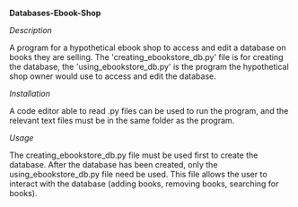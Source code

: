 **Databases-Ebook-Shop**

*Description*

A program for a hypothetical ebook shop to access and edit a database on books they are selling. The 'creating_ebookstore_db.py' file is for creating 
the database, the 'using_ebookstore_db.py' is the program the hypothetical shop owner would use to access and edit the database.


*Installation*

A code editor able to read .py files can be used to run the program, and the relevant text files must be in the same folder as the program.

*Usage*

The creating_ebookstore_db.py file must be used first to create the database. After the database has been created, only the using_ebookstore_db.py
file need be used. This file allows the user to interact with the database (adding books, removing books, searching for books).
